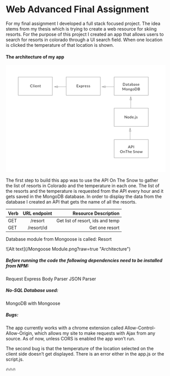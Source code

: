 # Web Advanced Final Assignment 
For my final assignment I developed a full stack focused project. The idea stems from my thesis which is trying to create a web resource for skiing resorts. For the purpose of this project I created an app that allows users to search for resorts in colorado through a UI search field. When one location is clicked the temperature of that location is shown.

#### The architecture of my app
![Alt text](/ArchitectureWebFinal.png?raw=true "Architecture")

The first step to build this app was to use the API On The Snow to gather the list of resorts in Colorado and the temperature in each one. The list of the resorts and the temperature is requested from the API every hour and it gets saved in the MongoDB database. 
In order to display the data from the database I created an API that gets the name of all the resorts. 


| Verb    | URL endpoint  | Resource Description             |
| --------|:-------------:| --------------------------------:|
| GET     | /resort       | Get list of resort, ids and temp |
| GET     | /resort/id    | Get one resort                   |

Database module from Mongoose is called: Resort

![Alt text](/Mongoose Module.png?raw=true "Architecture")

##### Before running the code the following dependencies need to be installed from NPM:
Request
Express
Body Parser
JSON Parser

##### No-SQL Database used:
MongoDB with Mongoose

##### Bugs:
The app currently works with a chrome extension called Allow-Control-Allow-Origin, which allows my site to make requests with Ajax from any source. As of now, unless CORS is enabled the app won’t run. 

The second bug is that the temperature of the location selected on the client side doesn’t get displayed. There is an error either in the app.js or the script.js. 


:fire::fire::fire:
